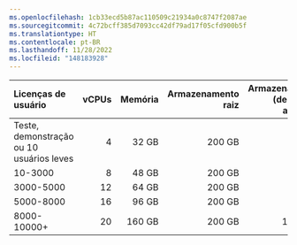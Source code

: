 ```yaml
---
ms.openlocfilehash: 1cb33ecd5b87ac110509c21934a0c8747f2087ae
ms.sourcegitcommit: 4c72bcff385d7093cc42df79ad17f05cfd900b5f
ms.translationtype: HT
ms.contentlocale: pt-BR
ms.lasthandoff: 11/28/2022
ms.locfileid: "148183928"
---
```

| Licenças de usuário | vCPUs | Memória | Armazenamento raiz | Armazenamento (de dados) anexado |
| :- | -: | -: | -: | -: |
| Teste, demonstração ou 10 usuários leves | 4 | 32 GB | 200 GB | 150 GB |
| 10-3000  | 8 | 48 GB | 200 GB | 300 GB |
| 3000-5000 | 12 | 64 GB | 200 GB | 500 GB |
| 5000-8000 | 16 | 96 GB | 200 GB | 750 GB |
| 8000-10000+ | 20 | 160 GB | 200 GB | 1000 GB |
